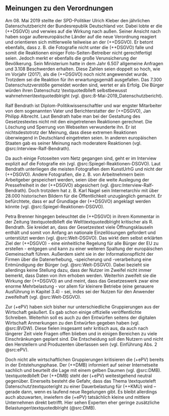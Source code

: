 ## Meinungen zu den Verordnungen

Am 08. Mai 2019 stellte der SPD-Politiker Ulrich Kleber den jährlichen Datenschutzbericht der Bundesrepublik Deutschland vor. Dabei lobte er die (++DSGVO) und verwies auf die Wirkung nach außen. Seiner Ansicht nach haben sogar außereuropäische Länder auf die neue Verordnung reagiert und orientieren sich mittlerweile teilweise an der (++DSGVO). Er betont ebenfalls, dass z. B. die Fotografie nicht unter die (++DSGVO) falle und somit die Reaktionen einiger Foto-Seiten-Betreiber nicht gerechtfertigt seien. Jedoch merkt er ebenfalls die große Verunsicherung der Bevölkerung. Sein Ministerium hatte in dem Jahr 6.507 allgemeine Anfragen und 3.108 Beschwerden erhalten. Diese Zahlen seien doppelt so hoch, wie im Vorjahr (2017), als die (++DSGVO) noch nicht angewendet wurde. Trotzdem sei die Reaktion für ihn erwartungsgemäß ausgefallen. Das 7.300 Datenschutzverstöße gemeldet worden sind, wertet er als Erfolg. Die Bürger würden ihren Datenschutz \textquotedblleft selbstbewusst wahrnehmen\textquotedblright (vgl. @src:8-Mai-2019_Datenschutzbericht).

Ralf Bendrath ist Diplom-Politikwissenschaftler und war engster Mitarbeiter von dem sogenannten Vater und Berichterstatter der (++DSGVO), Jan Philipp Albrecht. Laut Bendrath habe man bei der Gestaltung des Gesetzestextes nicht mit den eingetretenen Reaktionen gerechnet. Die Löschung und Sperrung von Webseiten verwunderte ihn. Er ist nichtsdestotrotz der Meinung, dass diese extremen Reaktionen überwiegend in Deutschland eingetreten seien. In anderen europäischen Staaten gab es seiner Meinung nach moderatere Reaktionen (vgl. @src:Interview-Ralf-Bendrath).

Da auch einige Fotoseiten vom Netz gegangen sind, geht er im Interview explizit auf die Fotografie ein (vgl. @src:Spiegel-Reaktionen-DSGVO). Laut Bendrath unterliegen die meisten Fotografien dem KunstUrhG und nicht der (++DSGVO). Andere Fotografien, die z. B. von Arbeitnehmern beim Arbeitgeber gespeichert werden, seien über die weite Auslegung der Pressefreiheit in der (++DSGVO) abgesichert (vgl. @src:Interview-Ralf-Bendrath). Doch trotzdem hat z. B. Karl Nagel sein Internetarchiv mit über 28.000 historischen Bildern für die Öffentlichkeit unzugänglich gemacht. Er befürchtete, dass er auf Grundlage der (++DSGVO) angeklagt werden könnte (vgl. @src:Spiegel-Reaktionen-DSGVO).

Petra Brenner hingegen beleuchtet die (++DSGVO) in ihrem Kommentar in der Zeitung \textquotedblleft die Welt\textquotedblright kritischer als R. Bendrath. Sie kreidet an, dass der Gesetzestext viele Öffnungsklauseln enthält und somit von Anfang an nationale Einzellösungen gefordert und unterstützt werden (vgl. @src:Welt-DSGVO). Das wirkt dem selbst erklärten Ziel der (++DSGVO) - eine einheitliche Regelung für alle Bürger der EU zu erstellen - entgegen und kann zu einer weiteren Spaltung der europäischen Gemeinschaft führen. Außerdem sieht sie in der Informationspflicht der Firmen über die Datenerhebung, -speicherung und -verarbeitung eine Entmündigung der Bürger (vgl. @src:Welt-DSGVO). Dabei bezieht sie allerdings keine Stellung dazu, dass der Nutzer im Zweifel nicht immer bemerkt, dass Daten von ihm erhoben werden. Weiterhin zweifelt sie die Wirkung der (++DSGVO) an und meint, dass das Gesetzeswerk zwar eine enorme Mehrbelastung - vor allem für kleinere Betriebe (eine genauere Ausführung in Kapitel 3.4) - sei, indes sei der Nutzen für den Anwender zweifelhaft (vgl. @src:Welt-DSGVO).

Zur (+ePV) haben sich bisher nur unterschiedliche Gruppierungen aus der Wirtschaft geäußert. Es gab schon einige offizielle veröffentlichte Schreiben. Weiterhin soll es auch zu den Entwürfen seitens der digitalen Wirtschaft Anmerkungen zu den Entwürfen gegeben haben (vgl. @src:BVDW). Diese fielen insgesamt sehr kritisch aus, da auch nach längerer Zeit viele Fragen offen blieben und in einigen Bereichen zu viele Einschränkungen geplant sind. Die Entscheidung soll den Nutzern und nicht den Herstellern und Produzenten überlassen sein (vgl. Einführung Abs. 2 @src:ePV).

Doch nicht alle wirtschaftlichen Gruppierungen kritisieren die (+ePV) bereits in der Entstehungsphase. Der (++DMB) informiert auf seiner Internetseite sachlich und beurteilt die Lage mit einem gelben Daumen (vgl. @src:DMB). \textquotedblleft Der (++DMB) steht der (+ePV) weitestgehend neutral gegenüber. Einerseits besteht die Gefahr, dass das Thema \textquoteleft Datenschutz\textquoteright zu einer Dauerbelastung für (++KMU) wird – gerade dann, wenn es laufend neue Regelungen gibt. Es bleibt allerdings auch abzuwarten, inwiefern die (+ePV) tatsächlich kleine und mittlere Unternehmen direkt betrifft. Hier sehen Experten eher geringe zusätzliche Belastungen\textquotedblright (@src:DMB).
